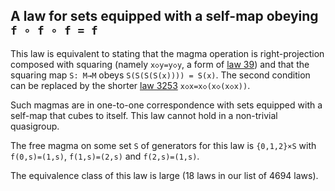 ## A law for sets equipped with a self-map obeying `f ∘ f ∘ f = f`

This law is equivalent to stating that the magma operation is right-projection composed with squaring (namely `x◇y=y◇y`, a form of [law 39](https://teorth.github.io/equational_theories/implications/?39)) and that the squaring map `S: M→M` obeys `S(S(S(S(x)))) = S(x)`.  The second condition can be replaced by the shorter [law 3253](https://teorth.github.io/equational_theories/implications/?3253) `x◇x=x◇(x◇(x◇x))`.

Such magmas are in one-to-one correspondence with sets equipped with a self-map that cubes to itself.  This law cannot hold in a non-trivial quasigroup.

The free magma on some set `S` of generators for this law is `{0,1,2}×S` with `f(0,s)=(1,s)`, `f(1,s)=(2,s)` and `f(2,s)=(1,s)`.

The equivalence class of this law is large (18 laws in our list of 4694 laws).
